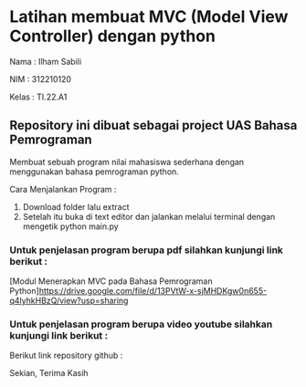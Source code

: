 # Latihan membuat MVC (Model View Controller) dengan python

Nama : Ilham Sabili

NIM : 312210120

Kelas : TI.22.A1


## Repository ini dibuat sebagai project UAS Bahasa Pemrograman

Membuat sebuah program nilai mahasiswa sederhana dengan menggunakan bahasa pemrograman python.

Cara Menjalankan Program :

1. Download folder lalu extract
2. Setelah itu buka di text editor dan jalankan melalui terminal dengan mengetik python main.py

### Untuk penjelasan program berupa pdf silahkan kunjungi link berikut :

[Modul Menerapkan MVC pada Bahasa Pemrograman Python]https://drive.google.com/file/d/13PVtW-x-sjMHDKgw0n655-q4lyhkHBzQ/view?usp=sharing 

### Untuk penjelasan program berupa video youtube silahkan kunjungi link berikut :


Berikut link repository github :



Sekian, Terima Kasih
